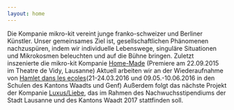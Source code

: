 ```yaml
---
layout: home
---
```


Die Kompanie mikro-kit vereint junge franko-schweizer und Berliner Künstler. Unser gemeinsames Ziel ist, gesellschaftlichen Phänomenen nachzuspüren, indem wir individuelle Lebenswege, singuläre Situationen und Mikrokosmen beleuchten und auf die Bühne bringen. Zuletzt inszenierte die mikro-kit Kompanie <a href="#">Home-Made</a>
(Premiere am 22.09.2015 im Theatre de Vidy, Lausanne)
Aktuell arbeiten wir an der Wiederaufnahme von <a href="http://www.timoschuhmacher.de" target="_blank">Hamlet dans les ecoles</a>(21-24.03.2016 und 09.05.-10.06.2016 in den Schulen des Kantons Waadts und Genf)
Außerdem folgt das nächste Projekt der Kompanie <a href="#">Luxus/Liebe</a>, das im Rahmen des Nachwuchsstipendiums der Stadt Lausanne und des Kantons Waadt 2017 stattfinden soll.

